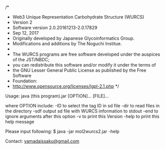 /*
 * Web3 Unique Representation Carbohydrate Structure (WURCS)
 * Version 2
 * Software version 2.0.20161213-2.0.17829
 * Sep 12, 2017
 * Originally developed by Japanese Glycoinformatics Group.
 * Modifications and additions by The Noguchi Institue.
 *
 * The WURCS programs are free software developed under the auspices of the JST/NBDC;
 * you can redistribute this software and/or modify it under the terms of
 * the GNU Lesser General Public License as published by the Free Software
 * Foundation:
 * http://www.opensource.org/licenses/lgpl-2.1.php
 */
 
 
Usage: java (this program).jar [OPTION]... [FILE]... 

where OPTION include:
	-ID <tag ID in sd file>	to select the tag ID in sd file
	-dir <directory path>	to read files in the directory
	-sdf		output sd file with WURCS information to stdout
	-end		to ignore arguments after this option
	-v		to print this Version
	-help		to print this help message
  
Please input following:
$ java -jar mol2wurcs2.jar -help

Contact: yamadaissaku@gmail.com

